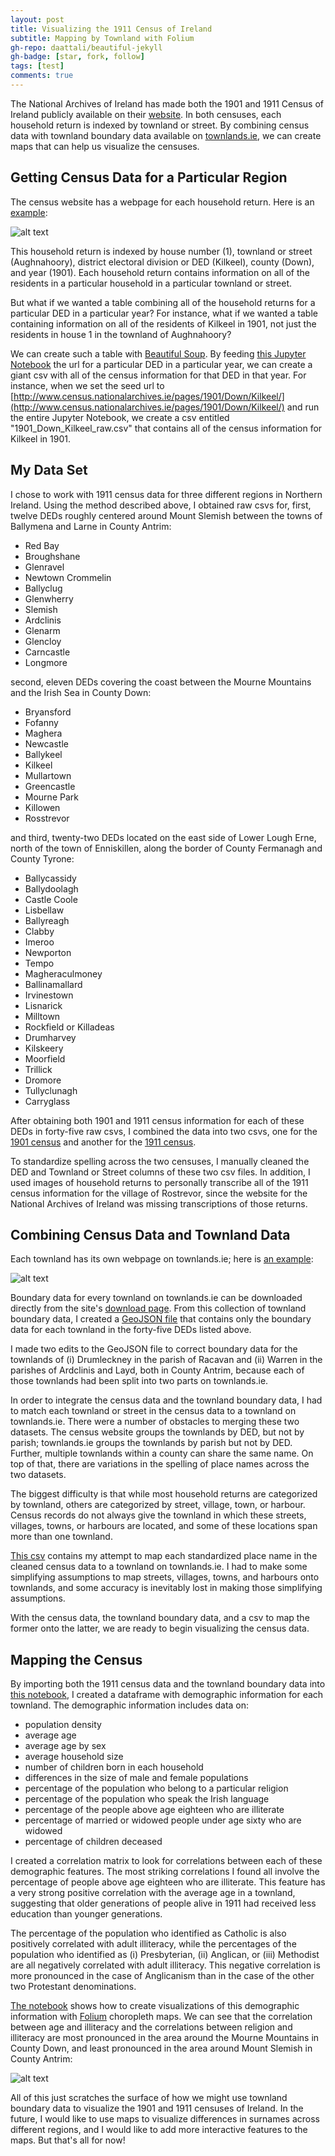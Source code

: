 ```yaml
---
layout: post
title: Visualizing the 1911 Census of Ireland
subtitle: Mapping by Townland with Folium
gh-repo: daattali/beautiful-jekyll
gh-badge: [star, fork, follow]
tags: [test]
comments: true
---
```


The National Archives of Ireland has made both the 1901 and 1911 Census of Ireland publicly available on their [website](http://www.census.nationalarchives.ie/).  In both censuses, each household return is indexed by townland or street.  By combining census data with townland boundary data available on [townlands.ie](https://www.townlands.ie/), we can create maps that can help us visualize the censuses.

## Getting Census Data for a Particular Region

The census website has a webpage for each household return.  Here is an [example](http://www.census.nationalarchives.ie/pages/1901/Down/Kilkeel/Aughnahoory/1234778/):

![alt text](img/Household_Return.png "Household Return")

This household return is indexed by house number (1), townland or street (Aughnahoory), district electoral division or DED (Kilkeel), county (Down), and year (1901).  Each household return contains information on all of the residents in a particular household in a particular townland or street.

But what if we wanted a table combining all of the household returns for a particular DED in a particular year?  For instance, what if we wanted a table containing information on all of the residents of Kilkeel in 1901, not just the residents in house 1 in the townland of Aughnahoory?

We can create such a table with [Beautiful Soup](https://www.crummy.com/software/BeautifulSoup/bs4/doc/).  By feeding [this Jupyter Notebook](https://github.com/nrvanwyck/DS-Unit-1-Sprint-5-Data-Storytelling-Blog-Post/blob/master/Web-Scraping%201901%20and%201911%20Census%20of%20Ireland%20by%20DED.ipynb) the url for a particular DED in a particular year, we can create a giant csv with all of the census information for that DED in that year.  For instance, when we set the seed url to [http://www.census.nationalarchives.ie/pages/1901/Down/Kilkeel/](http://www.census.nationalarchives.ie/pages/1901/Down/Kilkeel/) and run the entire Jupyter Notebook, we create a csv entitled "1901_Down_Kilkeel_raw.csv" that contains all of the census information for Kilkeel in 1901.

## My Data Set

I chose to work with 1911 census data for three different regions in Northern Ireland.  Using the method described above, I obtained raw csvs for, first, twelve DEDs roughly centered around Mount Slemish between the towns of Ballymena and Larne in County Antrim:

* Red Bay
* Broughshane
* Glenravel
* Newtown Crommelin
* Ballyclug
* Glenwherry
* Slemish
* Ardclinis
* Glenarm
* Glencloy
* Carncastle
* Longmore

second, eleven DEDs covering the coast between the Mourne Mountains and the Irish Sea in County Down:

* Bryansford
* Fofanny
* Maghera
* Newcastle
* Ballykeel
* Kilkeel
* Mullartown
* Greencastle
* Mourne Park
* Killowen
* Rosstrevor

and third, twenty-two DEDs located on the east side of Lower Lough Erne, north of the town of Enniskillen, along the border of County Fermanagh and County Tyrone:

* Ballycassidy
* Ballydoolagh
* Castle Coole
* Lisbellaw
* Ballyreagh
* Clabby
* Imeroo
* Newporton
* Tempo
* Magheraculmoney
* Ballinamallard
* Irvinestown
* Lisnarick
* Milltown
* Rockfield or Killadeas
* Drumharvey
* Kilskeery
* Moorfield
* Trillick
* Dromore
* Tullyclunagh
* Carryglass

After obtaining both 1901 and 1911 census information for each of these DEDs in forty-five raw csvs, I combined the data into two csvs, one for the [1901 census](https://github.com/nrvanwyck/DS-Unit-1-Sprint-5-Data-Storytelling-Blog-Post/blob/master/census_1901_combined.csv) and another for the [1911 census](https://github.com/nrvanwyck/DS-Unit-1-Sprint-5-Data-Storytelling-Blog-Post/blob/master/census_1911_combined.csv).

To standardize spelling across the two censuses, I manually cleaned the DED and Townland or Street columns of these two csv files.  In addition, I used images of household returns to personally transcribe all of the 1911 census information for the village of Rostrevor, since the website for the National Archives of Ireland was missing transcriptions of those returns.

## Combining Census Data and Townland Data

Each townland has its own webpage on townlands.ie; here is [an example](https://www.townlands.ie/down/mourne/kilkeel/aughnahoory/):

![alt text](img/Townland_Example.png "Townland Example")

Boundary data for every townland on townlands.ie can be downloaded directly from the site's [download page](https://www.townlands.ie/page/download/).  From this collection of townland boundary data, I created a [GeoJSON file](https://github.com/nrvanwyck/DS-Unit-1-Sprint-5-Data-Storytelling-Blog-Post/blob/master/townland_boundaries_from_townlands_ie.geojson) that contains only the boundary data for each townland in the forty-five DEDs listed above.

I made two edits to the GeoJSON file to correct boundary data for the townlands of (i) Drumleckney in the parish of Racavan and (ii) Warren in the parishes of Ardclinis and Layd, both in County Antrim, because each of those townlands had been split into two parts on townlands.ie.

In order to integrate the census data and the townland boundary data, I had to match each townland or street in the census data to a townland on townlands.ie.  There were a number of obstacles to merging these two datasets.  The census website groups the townlands by DED, but not by parish; townlands.ie groups the townlands by parish but not by DED.  Further, multiple townlands within a county can share the same name.  On top of that, there are variations in the spelling of place names across the two datasets.

The biggest difficulty is that while most household returns are categorized by townland, others are categorized by street, village, town, or harbour.  Census records do not always give the townland in which these streets, villages, towns, or harbours are located, and some of these locations span more than one townland.

[This csv](https://github.com/nrvanwyck/DS-Unit-1-Sprint-5-Data-Storytelling-Blog-Post/blob/master/townland_or_street_to_townlands_ie_urls.csv) contains my attempt to map each standardized place name in the cleaned census data to a townland on townlands.ie.  I had to make some simplifying assumptions to map streets, villages, towns, and harbours onto townlands, and some accuracy is inevitably lost in making those simplifying assumptions.

With the census data, the townland boundary data, and a csv to map the former onto the latter, we are ready to begin visualizing the census data.

## Mapping the Census

By importing both the 1911 census data and the townland boundary data into [this notebook](https://github.com/nrvanwyck/DS-Unit-1-Sprint-5-Data-Storytelling-Blog-Post/blob/master/Mapping%201911%20Census%20of%20Ireland%20with%20Boundary%20Data%20from%20townlands.ie.ipynb), I created a dataframe with demographic information for each townland.  The demographic information includes data on:

* population density
* average age
* average age by sex
* average household size
* number of children born in each household
* differences in the size of male and female populations
* percentage of the population who belong to a particular religion
* percentage of the population who speak the Irish language
* percentage of the people above age eighteen who are illiterate
* percentage of married or widowed people under age sixty who are widowed
* percentage of children deceased

I created a correlation matrix to look for correlations between each of these demographic features.  The most striking correlations I found all involve the percentage of people above age eighteen who are illiterate.  This feature has a very strong positive correlation with the average age in a townland, suggesting that older generations of people alive in 1911 had received less education than younger generations.

The percentage of the population who identified as Catholic is also positively correlated with adult illiteracy, while the percentages of the population who identified as (i) Presbyterian, (ii) Anglican, or (iii) Methodist are all negatively correlated with adult illiteracy.  This negative correlation is more pronounced in the case of Anglicanism than in the case of the other two Protestant denominations.

[The notebook](https://github.com/nrvanwyck/DS-Unit-1-Sprint-5-Data-Storytelling-Blog-Post/blob/master/Mapping%201911%20Census%20of%20Ireland%20with%20Boundary%20Data%20from%20townlands.ie.ipynb) shows how to create visualizations of this demographic information with [Folium](https://github.com/python-visualization/folium) choropleth maps.  We can see that the correlation between age and illiteracy and the correlations between religion and illiteracy are most pronounced in the area around the Mourne Mountains in County Down, and least pronounced in the area around Mount Slemish in County Antrim:

![alt text](img/Northern_Ireland_1911_Percentage_of_Adult_Illiteracy_gif.gif "Percentage of Adult Illiteracy gif")

All of this just scratches the surface of how we might use townland boundary data to visualize the 1901 and 1911 censuses of Ireland.  In the future, I would like to use maps to visualize differences in surnames across different regions, and I would like to add more interactive features to the maps.  But that's all for now!